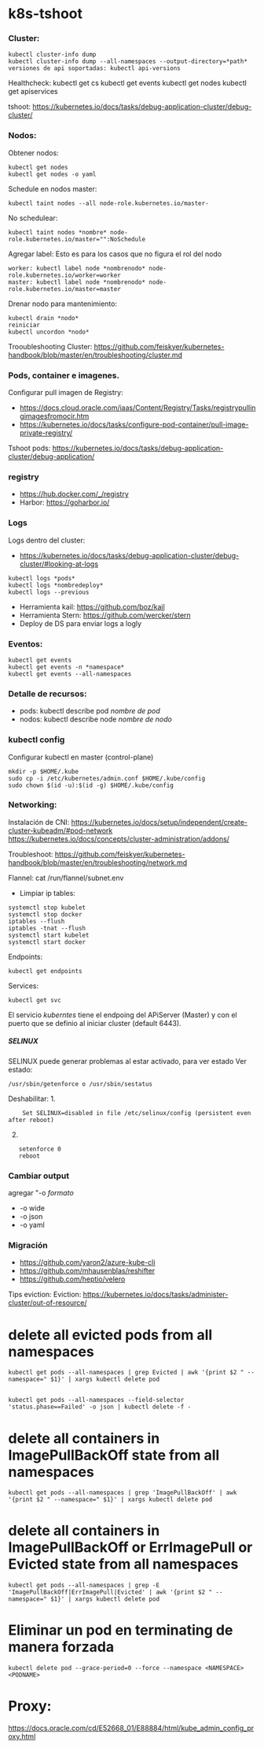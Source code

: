 # k8s-tshoot

### Cluster:
```
kubectl cluster-info dump 
kubectl cluster-info dump --all-namespaces --output-directory=*path*
versiones de api soportadas: kubectl api-versions 
```

Healthcheck:
kubectl get cs
kubectl get events
kubectl get nodes
kubectl get apiservices

tshoot: https://kubernetes.io/docs/tasks/debug-application-cluster/debug-cluster/ 


### Nodos:
Obtener nodos:
```
kubectl get nodes 
kubectl get nodes -o yaml 
```

Schedule en nodos master:
```
kubectl taint nodes --all node-role.kubernetes.io/master-
```

No schedulear:
```
kubectl taint nodes *nombre* node-role.kubernetes.io/master="":NoSchedule
```

Agregar label:  Esto es para los casos que no figura el rol del nodo
```
worker: kubectl label node *nombrenodo* node-role.kubernetes.io/worker=worker
master: kubectl label node *nombrenodo* node-role.kubernetes.io/master=master
```

Drenar nodo para mantenimiento:
```
kubectl drain *nodo* 
reiniciar
kubectl uncordon *nodo*
```

Trooubleshooting Cluster:
https://github.com/feiskyer/kubernetes-handbook/blob/master/en/troubleshooting/cluster.md 

### Pods, container e imagenes.
Configurar pull imagen de Registry:
*  https://docs.cloud.oracle.com/iaas/Content/Registry/Tasks/registrypullingimagesfromocir.htm 
* https://kubernetes.io/docs/tasks/configure-pod-container/pull-image-private-registry/

Tshoot pods: https://kubernetes.io/docs/tasks/debug-application-cluster/debug-application/ 

### registry
* https://hub.docker.com/_/registry
* Harbor: https://goharbor.io/ 

### Logs
Logs dentro del cluster:
* https://kubernetes.io/docs/tasks/debug-application-cluster/debug-cluster/#looking-at-logs

```
kubectl logs *pods*
kubectl logs *nombredeploy*
kubectl logs --previous
```
* Herramienta kail: https://github.com/boz/kail 
* Herramienta Stern: https://github.com/wercker/stern 
* Deploy de DS para enviar logs a logly

### Eventos:
```
kubectl get events
kubectl get events -n *namespace*
kubectl get events --all-namespaces
```


### Detalle de recursos:
* pods: kubectl describe pod *nombre de pod*
* nodos: kubectl describe node *nombre de nodo*

### kubectl config
Configurar kubectl en master (control-plane)
```
mkdir -p $HOME/.kube
sudo cp -i /etc/kubernetes/admin.conf $HOME/.kube/config
sudo chown $(id -u):$(id -g) $HOME/.kube/config
```

### Networking:
Instalación de CNI: https://kubernetes.io/docs/setup/independent/create-cluster-kubeadm/#pod-network
https://kubernetes.io/docs/concepts/cluster-administration/addons/

Troubleshoot: 
https://github.com/feiskyer/kubernetes-handbook/blob/master/en/troubleshooting/network.md

Flannel: cat /run/flannel/subnet.env
* Limpiar ip tables:
```
systemctl stop kubelet
systemctl stop docker
iptables --flush
iptables -tnat --flush
systemctl start kubelet
systemctl start docker
```


Endpoints:
```
kubectl get endpoints
```

Services:
```
kubectl get svc
```
El servicio *kuberntes* tiene el endpoing del APiServer (Master) y con el puerto que se definio al iniciar cluster (default 6443).

##### SELINUX 
SELINUX puede generar problemas al estar activado, para ver estado
Ver estado:
```
/usr/sbin/getenforce o /usr/sbin/sestatus
```
Deshabilitar:
1.
```
    Set SELINUX=disabled in file /etc/selinux/config (persistent even after reboot)
```
2.
```
   setenforce 0
   reboot
```

### Cambiar output
 agregar "-o *formato*
 * -o wide
 * -o json
 * -o yaml


### Migración
* https://github.com/yaron2/azure-kube-cli
* https://github.com/mhausenblas/reshifter
* https://github.com/heptio/velero


Tips eviction:
Eviction: https://kubernetes.io/docs/tasks/administer-cluster/out-of-resource/ 
# delete all evicted pods from all namespaces
```
kubectl get pods --all-namespaces | grep Evicted | awk '{print $2 " --namespace=" $1}' | xargs kubectl delete pod


kubectl get pods --all-namespaces --field-selector 'status.phase==Failed' -o json | kubectl delete -f -
```

# delete all containers in ImagePullBackOff state from all namespaces

```
kubectl get pods --all-namespaces | grep 'ImagePullBackOff' | awk '{print $2 " --namespace=" $1}' | xargs kubectl delete pod
```


# delete all containers in ImagePullBackOff or ErrImagePull or Evicted state from all namespaces
```
kubectl get pods --all-namespaces | grep -E 'ImagePullBackOff|ErrImagePull|Evicted' | awk '{print $2 " --namespace=" $1}' | xargs kubectl delete pod
```

# Eliminar un pod en terminating de manera forzada
```
kubectl delete pod --grace-period=0 --force --namespace <NAMESPACE> <PODNAME> 
```


# Proxy:
https://docs.oracle.com/cd/E52668_01/E88884/html/kube_admin_config_proxy.html